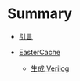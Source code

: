 # Summary

- [引言](./introduction.md)

- [EasterCache](./easter_cache.md)
  - [生成 Verilog](./easter_cache/generate_verilog.md)
